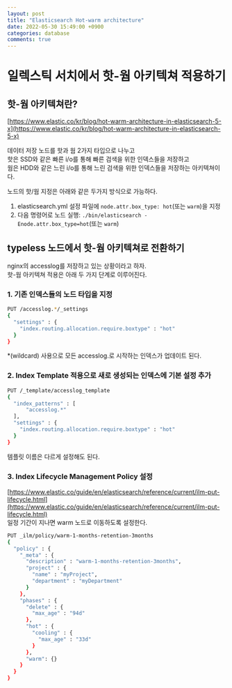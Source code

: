 ```yaml
---
layout: post
title: "Elasticsearch Hot-warm architecture"
date: 2022-05-30 15:49:00 +0900
categories: database
comments: true
---
```

# 일렉스틱 서치에서 핫-웜 아키텍쳐 적용하기

## 핫-웜 아키텍쳐란?

[https://www.elastic.co/kr/blog/hot-warm-architecture-in-elasticsearch-5-x](https://www.elastic.co/kr/blog/hot-warm-architecture-in-elasticsearch-5-x)  

데이터 저장 노드를 핫과 웜 2가지 타입으로 나누고  
핫은 SSD와 같은 빠른 i/o를 통해 빠른 검색을 위한 인덱스들을 저장하고  
웜은 HDD와 같은 느린 i/o를 통해 느린 검색을 위한 인덱스들을 저장하는 아키텍쳐이다.  
  
노드의 핫/웜 지정은 아래와 같은 두가지 방식으로 가능하다.  
1. elasticsearch.yml 설정 파일에 `node.attr.box_type: hot`(또는 `warm`)을 지정  
2. 다음 명령어로 노드 실행: `./bin/elasticsearch -Enode.attr.box_type=hot`(또는 `warm`)
  
  
## typeless 노드에서 핫-웜 아키텍쳐로 전환하기

nginx의 accesslog를 저장하고 있는 상황이라고 하자.  
핫-웜 아키텍쳐 적용은 아래 두 가지 단계로 이루어진다.  
  
### 1. 기존 인덱스들의 노드 타입을 지정  

```sh
PUT /accesslog.*/_settings
{
  "settings" : {
    "index.routing.allocation.require.boxtype" : "hot"
  }
}
```  
\*(wildcard) 사용으로 모든 accesslog.로 시작하는 인덱스가 업데이트 된다.  
  

### 2. Index Template 적용으로 새로 생성되는 인덱스에 기본 설정 추가

```sh
PUT /_template/accesslog_template
{
  "index_patterns" : [
      "accesslog.*"
  ],
  "settings" : {
    "index.routing.allocation.require.boxtype" : "hot"
  }
}
```  
템플릿 이름은 다르게 설정해도 된다.

### 3. Index Lifecycle Management Policy 설정

[https://www.elastic.co/guide/en/elasticsearch/reference/current/ilm-put-lifecycle.html](https://www.elastic.co/guide/en/elasticsearch/reference/current/ilm-put-lifecycle.html)  
일정 기간이 지나면 warm 노드로 이동하도록 설정한다.  

```sh
PUT _ilm/policy/warm-1-months-retention-3months
{
  "policy" : {
    "_meta" : {
      "description" : "warm-1-months-retention-3months",
      "project" : {
        "name" : "myProject",
        "department" : "myDepartment"
      }
    },
    "phases" : {
      "delete" : {
        "max_age" : "94d"
      },
      "hot" : {
        "cooling" : {
          "max_age" : "33d"
        }
      },
      "warm": {}
    }
  }
}
```